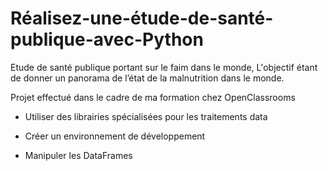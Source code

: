 # Réalisez-une-étude-de-santé-publique-avec-Python

Etude de santé publique portant sur le faim dans le monde, L'objectif étant de donner un panorama de l’état de la malnutrition dans le monde.

Projet effectué dans le cadre de ma formation chez OpenClassrooms

- Utiliser des librairies spécialisées pour les traitements data

- Créer un environnement de développement

- Manipuler les DataFrames
